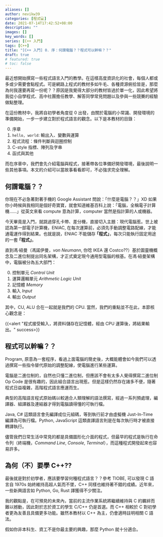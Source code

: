 ```yaml
---
aliases: []
author: nevikw39
categories: [程式💻]
date: 2021-07-14T17:42:52+08:00
description: ""
images: []
key_words: []
series: [C++ 入門]
tags: [C++]
title: "[C++ 入門] 0. 序：何謂電腦？？程式可以幹嘛？？"
draft: true
# featured: true
# toc: false
---
```


最近想開始撰寫一些程式語言入門的教學。在這樣高度資訊化的社會，每個人都或多或少需要會點程式。可是網路上程式的教材多如牛毛、各種資源俯拾皆是，那麼為何我還要再寫一份呢？？原因是我覺得大部分的教材皆過於單一化，因此希望將我從小自學程式、高中社團擔任教學、解答同學常見問題以及參與一些競賽的經驗做點整理。

在這份教材中，我將自初學者角度從 0 出發，由關於電腦的小常識、開發環境的準備開始，一步一步建立對於程式語言的觀念。以下是本教材的目錄：

0. 序章
1. `hello, world`: 輸出入、變數與運算
2. 程式流程：條件判斷與迴圈控制
3. C-style 指標、陣列及字串
4. 函式與其他

而在序章中，我們會先介紹電腦與程式，接著帶各位準備好開發環境，最後說明一些其他事項。本文的介紹可以當故事看看即可，不必強求完全理解。

## 何謂電腦？？

你現在不必急著對著手機的 Google Assistant 問說：｢什麼是電腦？？」XD 如果你小時候與我相同是個好奇寶寶，就會知道維基百科上說：｢電腦，全稱電子計算機……」從英文來看 compute 意為計算，computer 當然是指計算的人或機器。

今天畢竟是入門，就跳過穿孔卡帶、差分機，直接切入主題：現代電腦惹。世上被認為第一部電子計算機，ENIAC, 在每次運算前，必須先手動調整電路配線，才能通電運作得到結果。也就是說，ENIAC 不能儲存 **｢程式」**，每次只能執行固定用途的一套 **｢程式」**。

直到馮·紐曼（馮諾伊曼，_von Neumann_, 你唸 IKEA 還 Costco??）基於圖靈機概念及二進位制提出同名架構，才正式奠定現今通用型電腦的根基。在馮·紐曼架構中，電腦被分為五大部門：

0. 控制單元 _Control Unit_
1. 運算邏輯單元 _Arithmetic Logic Unit_
2. 記憶體 _Memory_
3. 輸入 _Input_
4. 輸出 _Output_

其中，CU, ALU 合在一起就是我們的 CPU. 當然，我們的重點並不在此，本節核心觀念是：

{{<alert "程式接受輸入，將資料儲存在記憶體，經由 CPU 運算後，將結果輸出。" success>}}

## 程式可以幹嘛？？

Program, 原意為一套程序，看過上面電腦的簡史後，大概能體會如今我們可以透過撰寫一些指令替代原始的調整配線，使電腦進行某些運算。

電腦是二進位制的，自然也只懂二進位制，但應該不會有太多人覺得撰寫二進位制 Op Code 是很有趣的，因此組合語言出現惹。但是這樣仍然存在諸多不便，隨著程式日益複雜，高階程式語言應運而生。

典型的高階語言程式原始碼以較適合人類理解的語法撰寫，經過一系列預處理，編譯器、組譯器及連結器才得到電腦讀得懂的可執行檔。

Java, C# 這類語言會先編譯成位元組碼，等到執行前才由虛擬機 Just-In-Time 編譯為可執行檔。Python, JavaScript 這類直譯語言則是在每次執行時才被直接轉譯執行。

儘管我們日常生活中常見的都是具備圖形化介面的程式，但最早的程式是執行在命令列（終端機，_Command Line_, _Console_, _Terminal_），而這種程式開發起來也容易許多。

## 為何（不）要學 C++??

最後就是對於初學者，應該要學習何種程式語言？？參考 TIOBE, 可以發現 C 語言自 1970s 始終維持高超人氣而不墜，C++ 同樣也維持著不錯的成績。近年來，一些新興語言如 Python, Go, Rust 譯獲得不少關注。

我的觀點是，在可預見的未來內，當前的主流作業系統將繼續維持與 C 的羈絆而難以撼動，因此對於志於資工的學生 C/C++ 仍是首選。而 C++ 相較於 C 對初學者更為友善且具備更多功能。雖然本教材以 C++ 為主，仍會適時註明相關 C 語法。

假如你非本科生、資工不是你最主要的興趣，那麼 Python 就十分適合。
